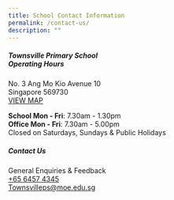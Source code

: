 ```yaml
---
title: School Contact Information
permalink: /contact-us/
description: ""
---
```

##### **Townsville Primary School**<br>**Operating Hours**

No. 3 Ang Mo Kio Avenue 10
<br>Singapore 569730
<br>[VIEW MAP](https://goo.gl/maps/wREPPXPxqu3Gq2Ap8)

**School Mon - Fri**:&nbsp;7.30am - 1.30pm 
<br>**Office Mon - Fri**: 7.30am - 5.00pm
<br>Closed on Saturdays, Sundays &amp; Public Holidays

##### **Contact Us**
General Enquiries &amp; Feedback<br>
[+65 6457 4345](tel:+6564574345)<br>
[Townsvilleps@moe.edu.sg](mailto:Townsvilleps@moe.edu.sg)